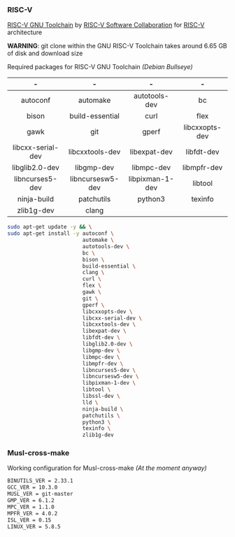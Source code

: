 ### RISC-V 

[RISC-V GNU Toolchain][riscv-gnu-toolchain] by [RISC-V Software Collaboration][riscv-collab] for [RISC-V][riscv] architecture

**WARNING**: git clone within the GNU RISC-V Toolchain takes around 6.65 GB of disk and download size

Required packages for RISC-V GNU Toolchain _(Debian Bullseye)_

|-|-|-|-|
|:-:|:-:|:-:|:-:|
|autoconf|automake|autotools-dev|bc|
|bison|build-essential|curl|flex|
|gawk|git|gperf|libcxxopts-dev|
|libcxx-serial-dev|libcxxtools-dev|libexpat-dev|libfdt-dev|
|libglib2.0-dev|libgmp-dev|libmpc-dev|libmpfr-dev|
|libncurses5-dev|libncursesw5-dev|libpixman-1-dev|libtool|
|ninja-build|patchutils|python3|texinfo|
|zlib1g-dev|clang||

```bash
sudo apt-get update -y && \
sudo apt-get install -y autoconf \
                        automake \
                        autotools-dev \
                        bc \
                        bison \
                        build-essential \
                        clang \
                        curl \
                        flex \
                        gawk \
                        git \
                        gperf \
                        libcxxopts-dev \
                        libcxx-serial-dev \
                        libcxxtools-dev \
                        libexpat-dev \
                        libfdt-dev \
                        libglib2.0-dev \
                        libgmp-dev \
                        libmpc-dev \
                        libmpfr-dev \
                        libncurses5-dev \
                        libncursesw5-dev \
                        libpixman-1-dev \
                        libtool \
                        libssl-dev \
                        lld \
                        ninja-build \
                        patchutils \
                        python3 \
                        texinfo \
                        zlib1g-dev
```

### Musl-cross-make

Working configuration for Musl-cross-make _(At the moment anyway)_

```bash
BINUTILS_VER = 2.33.1
GCC_VER = 10.3.0
MUSL_VER = git-master
GMP_VER = 6.1.2
MPC_VER = 1.1.0
MPFR_VER = 4.0.2
ISL_VER = 0.15
LINUX_VER = 5.8.5
```

<!-- LINKS -->

[riscv-gnu-toolchain]: https://github.com/riscv-collab/riscv-gnu-toolchain

[riscv-collab]: https://github.com/riscv-collab

[riscv]: https://github.com/riscv

<!-- LINKS END -->
